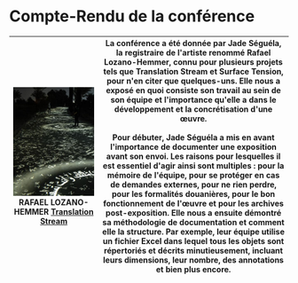 # Compte-Rendu de la conférence

| <img src="Médias/exposition_translation_stream.jpg" alt="Image" width="1200"> RAFAEL LOZANO-HEMMER [Translation Stream](https://www.lozano-hemmer.com/translation_stream.php) | La conférence a été donnée par Jade Séguéla, la registraire de l'artiste renommé Rafael Lozano-Hemmer, connu pour plusieurs projets tels que Translation Stream et Surface Tension, pour n'en citer que quelques-uns. Elle nous a exposé en quoi consiste son travail au sein de son équipe et l'importance qu'elle a dans le développement et la concrétisation d'une œuvre. <br><br> Pour débuter, Jade Séguéla a mis en avant l'importance de documenter une exposition avant son envoi. Les raisons pour lesquelles il est essentiel d'agir ainsi sont multiples : pour la mémoire de l'équipe, pour se protéger en cas de demandes externes, pour ne rien perdre, pour les formalités douanières, pour le bon fonctionnement de l'œuvre et pour les archives post-exposition. Elle nous a ensuite démontré sa méthodologie de documentation et comment elle la structure. Par exemple, leur équipe utilise un fichier Excel dans lequel tous les objets sont répertoriés et décrits minutieusement, incluant leurs dimensions, leur nombre, des annotations et bien plus encore. |
|:---:|---|

